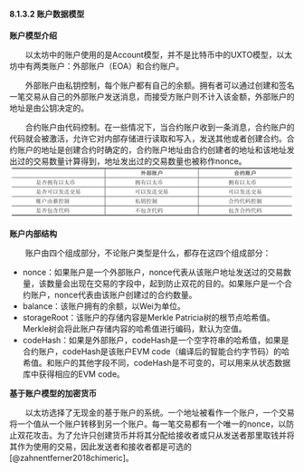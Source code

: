 #### 8.1.3.2 账户数据模型
**账户模型介绍**

&emsp;&emsp;以太坊中的账户使用的是Account模型，并不是比特币中的UXTO模型，以太坊中有两类账户：外部账户（EOA）和合约账户。

&emsp;&emsp;外部账户由私钥控制，每个账户都有自己的余额。拥有者可以通过创建和签名一笔交易从自己的外部账户发送消息，而接受方账户则不计入该金额，外部账户的地址是由公钥决定的。

&emsp;&emsp;合约账户由代码控制。在一些情况下，当合约账户收到一条消息，合约账户的代码就会被激活，允许它对内部存储进行读取和写入，发送其他或者创建合约。合约账户的地址是创建合约时确定的，合约账户地址由合约创建者的地址和该地址发出过的交易数量计算得到，地址发出过的交易数量也被称作nonce。
![08132121-1.png](./figures/08132121-1.png)

**账户内部结构**

&emsp;&emsp;账户由四个组成部分，不论账户类型是什么，都存在这四个组成部分：
*   nonce：如果账户是一个外部账户，nonce代表从该账户地址发送过的交易数量，该数量会出现在交易的字段中，起到防止双花的目的。如果账户是一个合约账户，nonce代表由该账户创建过的合约数量。
*   balance：该账户拥有的余额，以Wei为单位。
*   storageRoot：该账户的存储内容是Merkle Patricia树的根节点哈希值。Merkle树会将此账户存储内容的哈希值进行编码，默认为空值。
*   codeHash：如果是外部账户，codeHash是一个空字符串的哈希值，如果是合约账户，codeHash是该账户EVM code（编译后的智能合约字节码）的哈希值。和账户的其他字段不同，codeHash是不可变的，可以用来从状态数据库中获得相应的EVM code。

**基于账户模型的加密货币**

&emsp;&emsp;以太坊选择了无现金的基于账户的系统。一个地址被看作一个账户，一个交易将一个值从一个账户转移到另一个账户。每一笔交易都有一个唯一的nonce，以防止双花攻击。为了允许只创建货币并将其分配给接收者或只从发送者那里取钱并将其作为使用的交易，因此发送者和接收者都是可选的[@zahnentferner2018chimeric]。